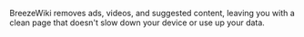 BreezeWiki removes ads, videos, and suggested content, leaving you with a clean page that doesn't slow down your device or use up your data.